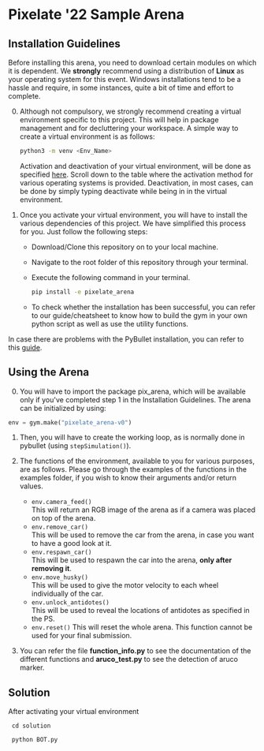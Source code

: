 # Pixelate '22 Sample Arena

## Installation Guidelines

Before installing this arena, you need to download certain modules on which it is dependent. We **strongly** recommend using a distribution of **Linux** as your operating system for this event. Windows installations tend to be a hassle and require, in some instances, quite a bit of time and effort to complete.

0. Although not compulsory, we strongly recommend creating a virtual environment specific to this project. This will help in package management and for decluttering your workspace. A simple way to create a virtual environment is as follows:

   ```bash
   python3 -m venv <Env_Name>
   ```

   Activation and deactivation of your virtual environment, will be done as specified [here](https://docs.python.org/3/library/venv.html). Scroll down to the table where the activation method for various operating systems is provided. Deactivation, in most cases, can be done by simply typing deactivate while being in in the virtual environment.

1. Once you activate your virtual environment, you will have to install the various dependencies of this project. We have simplified this process for you. Just follow the following steps:

   - Download/Clone this repository on to your local machine.
   - Navigate to the root folder of this repository through your terminal.
   - Execute the following command in your terminal.

     ```bash
     pip install -e pixelate_arena
     ```

   - To check whether the installation has been successful, you can refer to our guide/cheatsheet to know how to build the gym in your own python script as well as use the utility functions.

In case there are problems with the PyBullet installation, you can refer to this [guide](https://github.com/Robotics-Club-IIT-BHU/Robo-Summer-Camp-20/blob/master/Part1/Subpart%201/README.md).

## Using the Arena

0. You will have to import the package pix_arena, which will be available only if you've completed step 1 in the Installation Guidelines. The arena can be initialized by using:

```python
env = gym.make("pixelate_arena-v0")
```

1. Then, you will have to create the working loop, as is normally done in pybullet (using `stepSimulation()`).

2. The functions of the environment, available to you for various purposes, are as follows. Please go through the examples of the functions in the examples folder, if you wish to know their arguments and/or return values.

   - `env.camera_feed()`  
      This will return an RGB image of the arena as if a camera was placed on top of the arena.
   - `env.remove_car()`  
      This will be used to remove the car from the arena, in case you want to have a good look at it.
   - `env.respawn_car()`  
      This will be used to respawn the car into the arena, **only after removing it**.
   - `env.move_husky()`  
      This will be used to give the motor velocity to each wheel individually of the car.
   - `env.unlock_antidotes()`  
      This will be used to reveal the locations of antidotes as specified in the PS.
   - `env.reset()`
     This will reset the whole arena. This function cannot be used for your final submission.

3. You can refer the file **function_info.py** to see the documentation of the different functions and **aruco_test.py** to see the detection of aruco marker.

## Solution
After activating your virtual environment

     cd solution
     
     python BOT.py
     
